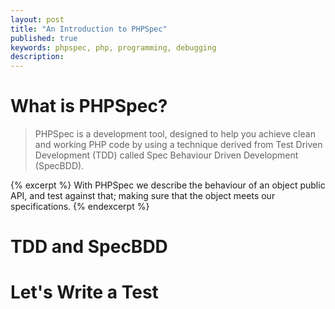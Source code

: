 ```yaml
---
layout: post
title: "An Introduction to PHPSpec"
published: true
keywords: phpspec, php, programming, debugging
description:
---
```


# What is PHPSpec?

<blockquote>
PHPSpec is a development tool, designed to help you achieve clean and working
PHP code by using a technique derived from Test Driven Development (TDD) called
Spec Behaviour Driven Development (SpecBDD).
</blockquote>

{% excerpt %}
With PHPSpec we describe the behaviour of an object public API, and test against
that; making sure that the object meets our specifications.
{% endexcerpt %}

# TDD and SpecBDD

# Let's Write a Test

